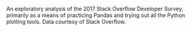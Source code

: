 An exploratory analysis of the 2017 Stack Overflow Developer Survey, primarily as a means of practicing Pandas and trying out all the Python plotting tools. Data courtesy of Stack Overflow.
